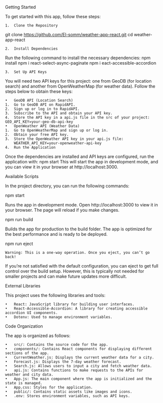 
Getting Started

To get started with this app, follow these steps:

	1.	Clone the Repository
git clone https://github.com/El-somm/weather-app-react.git
cd weather-app-react

	2.	Install Dependencies
Run the following command to install the necessary dependencies:
npm install
npm i react-select-async-paginate
npm i eact-accessible-accordion

	3.	Set Up API Keys
You will need two API keys for this project: one from GeoDB (for location search) and another from OpenWeatherMap (for weather data). Follow the steps below to obtain these keys:

	•	GeoDB API (Location Search)
	1.	Go to GeoDB API on RapidAPI.
	2.	Sign up or log in to RapidAPI.
	3.	Subscribe to the API and obtain your API key.
	4.	Store the API key in a api.js file in the src of your project: GEO_API_KEY=your-geo-db-api-key
	•	OpenWeather API (Weather Data)
	1.	Go to OpenWeatherMap and sign up or log in.
	2.	Obtain your free API key.
	3.	Store the OpenWeather API key in your api.js file:
        WEATHER_API_KEY=your-openweather-api-key
	4.	Run the Application
Once the dependencies are installed and API keys are configured, run the application with:
npm start
This will start the app in development mode, and you can view it in your browser at http://localhost:3000.

Available Scripts

In the project directory, you can run the following commands:

npm start

Runs the app in development mode.
Open http://localhost:3000 to view it in your browser.
The page will reload if you make changes.

npm run build

Builds the app for production to the build folder.
The app is optimized for the best performance and is ready to be deployed.

npm run eject

	Warning: This is a one-way operation. Once you eject, you can’t go back!

If you’re not satisfied with the default configuration, you can eject to get full control over the build setup. However, this is typically not needed for smaller projects and can make future updates more difficult.

External Libraries

This project uses the following libraries and tools:

	•	React: JavaScript library for building user interfaces.
	•	React-Accessible-Accordion: A library for creating accessible accordion UI components.
	•	Dotenv: Used to manage environment variables.


Code Organization

The app is organized as follows:

	•	src/: Contains the source code for the app.
	•	components/: Contains React components for displaying different sections of the app.
	•	CurrentWeather.js: Displays the current weather data for a city.
	•	Forecast.js: Displays the 7-day weather forecast.
	•	Search.js: Allows users to input a city and fetch weather data.
	•	api.js: Contains functions to make requests to the APIs for weather and city data.
	•	App.js: The main component where the app is initialized and the state is managed.
	•	App.css: Styles for the application.
	•	public/: Contains static assets like images and icons.
	•	.env: Stores environment variables, such as API keys.